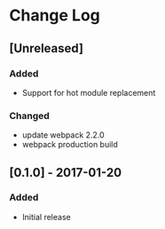 # Change Log

## [Unreleased]
### Added
- Support for hot module replacement
### Changed
- update webpack 2.2.0
- webpack production build

## [0.1.0] - 2017-01-20
### Added
- Initial release
